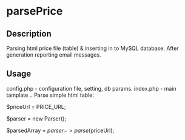# parsePrice
## Description
Parsing html price file (table) &amp; inserting in to MySQL database. After generation reporting email messages.
## Usage
config.php - configuration file, setting, db params.
index.php - main tamplate
..
Parse simple html table:

$priceUrl = PRICE_URL;

$parser = new Parser();

$parsedArray = $parser->parse($priceUrl);
